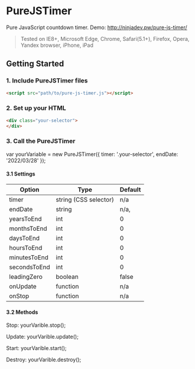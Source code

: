# PureJSTimer
Pure JavaScript countdown timer. Demo: http://ninjadev.pw/pure-js-timer/
> Tested on IE8+, Microsoft Edge, Chrome, Safari(5.1+), Firefox, Opera, Yandex browser, iPhone, iPad

## Getting Started

### 1. Include PureJSTimer files
```html
<script src="path/to/pure-js-timer.js"></script>
```

### 2. Set up your HTML
```html
<div class="your-selector">
</div>
```

### 3. Call the PureJSTimer
var yourVariable = new PureJSTimer({
  timer: '.your-selector',
  endDate: '2022/03/28'
});

#### 3.1 Settings
Option | Type | Default
------ | ---- | -------
timer | string (CSS selector) | n/a
endDate | string | n/a,
yearsToEnd | int | 0
monthsToEnd | int | 0
daysToEnd | int | 0
hoursToEnd | int | 0
minutesToEnd | int | 0
secondsToEnd | int | 0
leadingZero | boolean | false
onUpdate | function | n/a
onStop | function | n/a

#### 3.2 Methods
Stop:
yourVarible.stop();

Update:
yourVarible.update();

Start:
yourVarible.start();

Destroy:
yourVarible.destroy();
